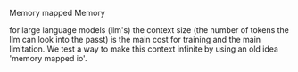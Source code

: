 Memory mapped Memory

for large language models (llm's) the context size (the number of tokens the llm can look into the passt) is the main cost for training and 
the main limitation. We test a way to make this context infinite by using an old idea 'memory mapped io'.
